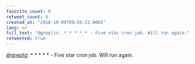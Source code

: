 ```yaml
---
favorite_count: 0
retweet_count: 0
created_at: "2018-10-09T09:56:22.000Z"
lang: en
full_text: "@grepliz: * * * * * - Five star cron job. Will run again."
retweeted: true
---
```


[@grepliz](https://twitter.com/grepliz): \* \* \* \* \* - Five star cron job.
Will run again.
